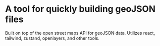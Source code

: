 # A tool for quickly building geoJSON files

Built on top of the open street maps API for geoJSON data. Utilizes react, tailwind, zustand, openlayers, and other tools.
